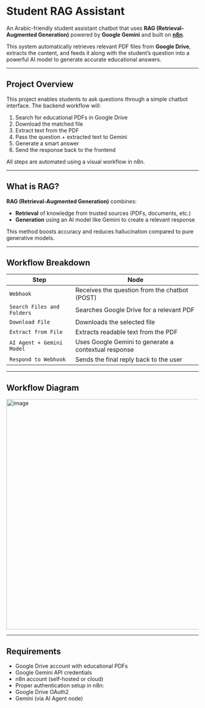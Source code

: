 #  Student RAG Assistant

An Arabic-friendly student assistant chatbot that uses **RAG (Retrieval-Augmented Generation)** powered by **Google Gemini** and built on **[n8n](https://n8n.io)**.

This system automatically retrieves relevant PDF files from **Google Drive**, extracts the content, and feeds it along with the student’s question into a powerful AI model to generate accurate educational answers.

---

## Project Overview

This project enables students to ask questions through a simple chatbot interface. The backend workflow will:

1. Search for educational PDFs in Google Drive
2. Download the matched file
3. Extract text from the PDF
4. Pass the question + extracted text to Gemini
5. Generate a smart answer
6. Send the response back to the frontend

All steps are automated using a visual workflow in n8n.

---

##  What is RAG?

**RAG (Retrieval-Augmented Generation)** combines:

- **Retrieval** of knowledge from trusted sources (PDFs, documents, etc.)
- **Generation** using an AI model like Gemini to create a relevant response

This method boosts accuracy and reduces hallucination compared to pure generative models.

---

##  Workflow Breakdown

| Step | Node |
|------|------|
| `Webhook` | Receives the question from the chatbot (POST) |
| `Search Files and Folders` | Searches Google Drive for a relevant PDF |
| `Download File` | Downloads the selected file |
| `Extract from File` | Extracts readable text from the PDF |
| `AI Agent + Gemini Model` | Uses Google Gemini to generate a contextual response |
| `Respond to Webhook` | Sends the final reply back to the user |

---

##  Workflow Diagram

<img width="2048" height="604" alt="image" src="https://github.com/user-attachments/assets/45552175-0dab-40be-a73b-558f29b7d891" />


---

##  Requirements

-  Google Drive account with educational PDFs
-  Google Gemini API credentials
-  n8n account (self-hosted or cloud)
-  Proper authentication setup in n8n:
  - Google Drive OAuth2
  - Gemini (via AI Agent node)
